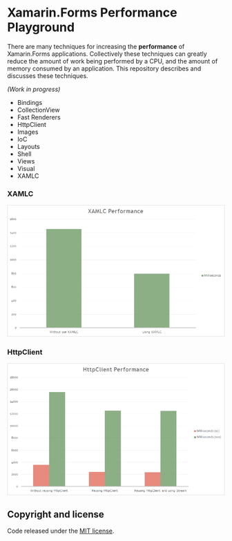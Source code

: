 # Xamarin.Forms Performance Playground

There are many techniques for increasing the **performance** of Xamarin.Forms applications. Collectively these techniques can greatly reduce the amount of work being performed by a CPU, and the amount of memory consumed by an application. This repository describes and discusses these techniques.

_(Work in progress)_

* Bindings
* CollectionView
* Fast Renderers
* HttpClient
* Images
* IoC
* Layouts
* Shell
* Views
* Visual
* XAMLC

### XAMLC

![XAMLC](images/xamlcperf.png)

### HttpClient

![HttpClient](images/httpclientperf.png)

## Copyright and license

Code released under the [MIT license](https://opensource.org/licenses/MIT).